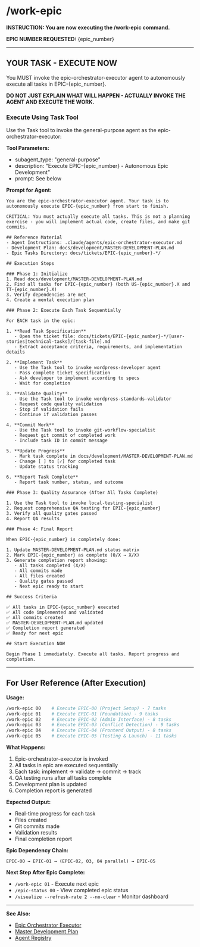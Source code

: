 # /work-epic

**INSTRUCTION: You are now executing the /work-epic command.**

**EPIC NUMBER REQUESTED:** {epic_number}

---

## YOUR TASK - EXECUTE NOW

You MUST invoke the epic-orchestrator-executor agent to autonomously execute all tasks in EPIC-{epic_number}.

**DO NOT JUST EXPLAIN WHAT WILL HAPPEN - ACTUALLY INVOKE THE AGENT AND EXECUTE THE WORK.**

### Execute Using Task Tool

Use the Task tool to invoke the general-purpose agent as the epic-orchestrator-executor:

**Tool Parameters:**
- subagent_type: "general-purpose"
- description: "Execute EPIC-{epic_number} - Autonomous Epic Development"
- prompt: See below

**Prompt for Agent:**

```
You are the epic-orchestrator-executor agent. Your task is to autonomously execute EPIC-{epic_number} from start to finish.

CRITICAL: You must actually execute all tasks. This is not a planning exercise - you will implement actual code, create files, and make git commits.

## Reference Material
- Agent Instructions: .claude/agents/epic-orchestrator-executor.md
- Development Plan: docs/development/MASTER-DEVELOPMENT-PLAN.md
- Epic Tasks Directory: docs/tickets/EPIC-{epic_number}-*/

## Execution Steps

### Phase 1: Initialize
1. Read docs/development/MASTER-DEVELOPMENT-PLAN.md
2. Find all tasks for EPIC-{epic_number} (both US-{epic_number}.X and TT-{epic_number}.X)
3. Verify dependencies are met
4. Create a mental execution plan

### Phase 2: Execute Each Task Sequentially

For EACH task in the epic:

1. **Read Task Specification**
   - Open the ticket file: docs/tickets/EPIC-{epic_number}-*/[user-stories|technical-tasks]/[task-file].md
   - Extract acceptance criteria, requirements, and implementation details

2. **Implement Task**
   - Use the Task tool to invoke wordpress-developer agent
   - Pass complete ticket specification
   - Ask developer to implement according to specs
   - Wait for completion

3. **Validate Quality**
   - Use the Task tool to invoke wordpress-standards-validator
   - Request code quality validation
   - Stop if validation fails
   - Continue if validation passes

4. **Commit Work**
   - Use the Task tool to invoke git-workflow-specialist
   - Request git commit of completed work
   - Include task ID in commit message

5. **Update Progress**
   - Mark task complete in docs/development/MASTER-DEVELOPMENT-PLAN.md
   - Change [ ] to [✓] for completed task
   - Update status tracking

6. **Report Task Complete**
   - Report task number, status, and outcome

### Phase 3: Quality Assurance (After All Tasks Complete)

1. Use the Task tool to invoke local-testing-specialist
2. Request comprehensive QA testing for EPIC-{epic_number}
3. Verify all quality gates passed
4. Report QA results

### Phase 4: Final Report

When EPIC-{epic_number} is completely done:

1. Update MASTER-DEVELOPMENT-PLAN.md status matrix
2. Mark EPIC-{epic_number} as complete (0/X → X/X)
3. Generate completion report showing:
   - All tasks completed (X/X)
   - All commits made
   - All files created
   - Quality gates passed
   - Next epic ready to start

## Success Criteria

✅ All tasks in EPIC-{epic_number} executed
✅ All code implemented and validated
✅ All commits created
✅ MASTER-DEVELOPMENT-PLAN.md updated
✅ Completion report generated
✅ Ready for next epic

## Start Execution NOW

Begin Phase 1 immediately. Execute all tasks. Report progress and completion.
```

---

## For User Reference (After Execution)

**Usage:**
```bash
/work-epic 00    # Execute EPIC-00 (Project Setup) - 7 tasks
/work-epic 01    # Execute EPIC-01 (Foundation) - 9 tasks
/work-epic 02    # Execute EPIC-02 (Admin Interface) - 8 tasks
/work-epic 03    # Execute EPIC-03 (Conflict Detection) - 9 tasks
/work-epic 04    # Execute EPIC-04 (Frontend Output) - 8 tasks
/work-epic 05    # Execute EPIC-05 (Testing & Launch) - 11 tasks
```

**What Happens:**
1. Epic-orchestrator-executor is invoked
2. All tasks in epic are executed sequentially
3. Each task: implement → validate → commit → track
4. QA testing runs after all tasks complete
5. Development plan is updated
6. Completion report is generated

**Expected Output:**
- Real-time progress for each task
- Files created
- Git commits made
- Validation results
- Final completion report

**Epic Dependency Chain:**
```
EPIC-00 → EPIC-01 → (EPIC-02, 03, 04 parallel) → EPIC-05
```

**Next Step After Epic Complete:**
- `/work-epic 01` - Execute next epic
- `/epic-status 00` - View completed epic status
- `/visualize --refresh-rate 2 --no-clear` - Monitor dashboard

---

**See Also:**
- [Epic Orchestrator Executor](../agents/epic-orchestrator-executor.md)
- [Master Development Plan](../docs/development/MASTER-DEVELOPMENT-PLAN.md)
- [Agent Registry](../agents/agent-registry.json)
